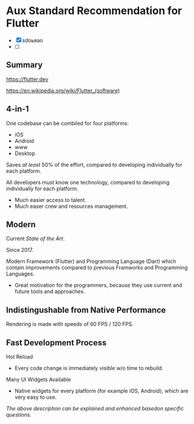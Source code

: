 # Aux Standard Recommendation for Flutter


- [x] sdоьяао
- [ ] 
## Summary

https://flutter.dev

https://en.wikipedia.org/wiki/Flutter_(software)

## 4-in-1

One codebase can be combiled for four platforms:

* iOS
* Android
* www
* Desktop

Saves _at least_ 50% of the effort, compared to developing individually for each platform.

All developers must know one technology, compared to developing individually for each platform.

* Much easier access to talent.
* Much easer crew and resources management.

## Modern

Current _State of the Art_.

Since 2017.

Modern Framework (Flutter) and Programming Language (Dart) which contain improvements compared to previous Framworks and Programming Languages.

* Great motivation for the programmers, because they use current and future tools and approaches.

## Indistingushable from Native Performance

Rendering is made with speeds of 60 FPS / 120 FPS.

## Fast Development Process 

Hot Reload

* Every code change is immediately visible w/o time to rebuild.

Many UI Widgets Available

* Native widgets for every platform (for example iOS, Android), which are very easy to use.

_The above description can be explained and enhanced basedon specific questions._
